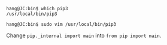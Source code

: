 ```
hang@JC:bin$ which pip3
/usr/local/bin/pip3

hang@JC:bin$ sudo vim /usr/local/bin/pip3
```

Change `pip._internal import main` into `from pip import main`.

